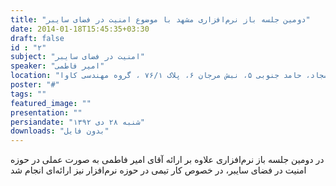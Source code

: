 ```yaml
---
title: "دومین جلسه باز نرم‌افزاری مشهد با موضوع امنیت در فضای سایبر"
date: 2014-01-18T15:45:35+03:30
draft: false
id : "۲"
subject: "امنیت در فضای سایبر"
speaker: "امیر فاطمی"
location: "سجاد، حامد جنوبی ۵، نبش مرجان ۶، پلاک ۷۶/۱ ، گروه مهندسی کاوا"
poster: "#"
tags: ""
featured_image: ""
presentation: ""
persiandate: "شنبه ۲۸ دی ۱۳۹۲"
downloads: "بدون فایل"
---
```


در دومین جلسه باز نرم‌افزاری علاوه بر ارائه آقای امیر فاطمی به صورت عملی در حوزه امنیت در فضای سایبر، در خصوص کار تیمی در حوزه نرم‌افزار نیز ارائه‌ای انجام شد